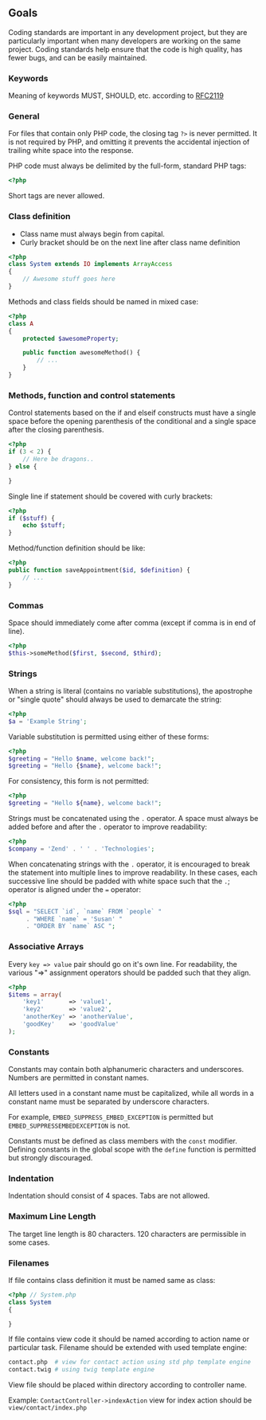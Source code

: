 ## Goals

Coding standards are important in any development project, but they are particularly important when many developers are working on the same project. Coding standards help ensure that the code is high quality, has fewer bugs, and can be easily maintained.

### Keywords

Meaning of keywords MUST, SHOULD, etc. according to [RFC2119](http://www.ietf.org/rfc/rfc2119.txt)

### General

For files that contain only PHP code, the closing tag `?>` is never permitted. It is not required by PHP, and omitting it prevents the accidental injection of trailing white space into the response.

PHP code must always be delimited by the full-form, standard PHP tags:

```php
<?php
```

Short tags are never allowed.

### Class definition
- Class name must always begin from capital.
- Curly bracket should be on the next line after class name definition

```php
<?php
class System extends IO implements ArrayAccess
{
    // Awesome stuff goes here
}
```

Methods and class fields should be named in mixed case:
```php
<?php
class A
{
    protected $awesomeProperty;

    public function awesomeMethod() {
        // ...
    }
}
```

### Methods, function and control statements

Control statements based on the if and elseif constructs must have a single space before the opening parenthesis of the conditional and a single space after the closing parenthesis.

```php
<?php
if (3 < 2) {
    // Here be dragons..
} else {

}
```

Single line if statement should be covered with curly brackets:

```php
<?php
if ($stuff) {
    echo $stuff;
}
```

Method/function definition should be like:
```php
<?php
public function saveAppointment($id, $definition) {
    // ...
}

```

### Commas

Space should immediately come after comma (except if comma is in end of line).

```php
<?php
$this->someMethod($first, $second, $third);
```


### Strings

When a string is literal (contains no variable substitutions), the apostrophe or "single quote" should always be used to demarcate the string:

```php
<?php
$a = 'Example String';
```
Variable substitution is permitted using either of these forms:

```php
<?php
$greeting = "Hello $name, welcome back!";
$greeting = "Hello {$name}, welcome back!";
```

For consistency, this form is not permitted:

```php
<?php
$greeting = "Hello ${name}, welcome back!";
```

Strings must be concatenated using the `.` operator. A space must always be added before and after the `.` operator to improve readability:

```php
<?php
$company = 'Zend' . ' ' . 'Technologies';
```

When concatenating strings with the `.` operator, it is encouraged to break the statement into multiple lines to improve readability. In these cases, each successive line should be padded with white space such that the `.`; operator is aligned under the `=` operator:

```php
<?php
$sql = "SELECT `id`, `name` FROM `people` "
     . "WHERE `name` = 'Susan' "
     . "ORDER BY `name` ASC ";
```

### Associative Arrays

Every `key => value` pair should go on it's own line. For readability, the various "=>" assignment operators should be padded such that they align.

```php
<?php
$items = array(
    'key1'       => 'value1',
    'key2'       => 'value2',
    'anotherKey' => 'anotherValue',
    'goodKey'    => 'goodValue'
);
```

### Constants
Constants may contain both alphanumeric characters and underscores. Numbers are permitted in constant names.

All letters used in a constant name must be capitalized, while all words in a constant name must be separated by underscore characters.

For example, `EMBED_SUPPRESS_EMBED_EXCEPTION` is permitted but `EMBED_SUPPRESSEMBEDEXCEPTION` is not.

Constants must be defined as class members with the `const` modifier. Defining constants in the global scope with the `define` function is permitted but strongly discouraged.

### Indentation

Indentation should consist of 4 spaces. Tabs are not allowed.

### Maximum Line Length

The target line length is 80 characters. 120 characters are permissible in some cases.

### Filenames
If file contains class definition it must be named same as class:

```php
<?php // System.php
class System
{

}
```

If file contains view code it should be named according to action name or particular task.
Filename should be extended with used template engine:

```bash
contact.php  # view for contact action using std php template engine
contact.twig # using twig template engine
```

View file should be placed within directory according to controller name.

Example: `ContactController->indexAction` view for index action should be `view/contact/index.php`
